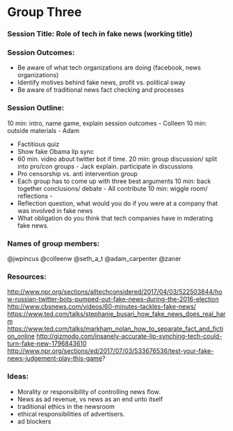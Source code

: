 # Group Three

### Session Title: Role of tech in fake news (working title)

### Session Outcomes: 
+ Be aware of what tech organizations are doing (facebook, news organizations)
+ Identify motives behind fake news, profit vs. political sway
+ Be aware of traditional news fact checking and processes


### Session Outline:
10 min: intro, name game, explain session outcomes - Colleen
10 min: outside materials - Adam
+ Factitious quiz
+ Show fake Obama lip sync
+ 60 min. video about twitter bot if time.
20 min: group discussion/ split into pro/con groups - Jack explain. participate in discussions
+ Pro censorship vs. anti intervention group
+ Each group has to come up with three best arguments 
10 min: back together conclusions/ debate - All contribute
10 min: wiggle room/ reflections - 
+ Reflection question, what would you do if you were at a company that was involved in fake news
+ What obligation do you think that tech companies have in mderating fake news.


### Names of group members:
@jwpincus
@colleenw
@seth_a_t
@adam_carpenter
@zaner


### Resources:
http://www.npr.org/sections/alltechconsidered/2017/04/03/522503844/how-russian-twitter-bots-pumped-out-fake-news-during-the-2016-election
http://www.cbsnews.com/videos/60-minutes-tackles-fake-news/
https://www.ted.com/talks/stephanie_busari_how_fake_news_does_real_harm
https://www.ted.com/talks/markham_nolan_how_to_separate_fact_and_fiction_online
http://gizmodo.com/insanely-accurate-lip-synching-tech-could-turn-fake-new-1796843610
http://www.npr.org/sections/ed/2017/07/03/533676536/test-your-fake-news-judgement-play-this-game?


### Ideas:
+ Morality or responsibility of controlling news flow.
+ News as ad revenue, vs news as an end unto itself
+ traditional ethics in the newsroom
+ ethical responsibilities of advertisers.
+ ad blockers
